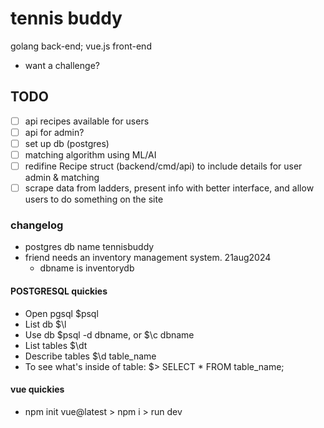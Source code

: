 # tennis buddy

golang back-end; vue.js front-end
- want a challenge?

## TODO

- [ ] api recipes available for users
- [ ] api for admin?
- [ ] set up db (postgres)
- [ ] matching algorithm using ML/AI
- [ ] redifine Recipe struct (backend/cmd/api) to include details for user admin & matching
- [ ] scrape data from ladders, present info with better interface, and allow users to do something on the site

### changelog

- postgres db name tennisbuddy
- friend needs an inventory management system. 21aug2024
    - dbname is inventorydb

#### POSTGRESQL quickies
- Open pgsql $psql
- List db $\l
- Use db $psql -d dbname, or $\c dbname
- List tables $\dt
- Describe tables $\d table_name
- To see what's inside of table: $> SELECT * FROM table_name;

#### vue quickies
- npm init vue@latest > npm i > run dev
